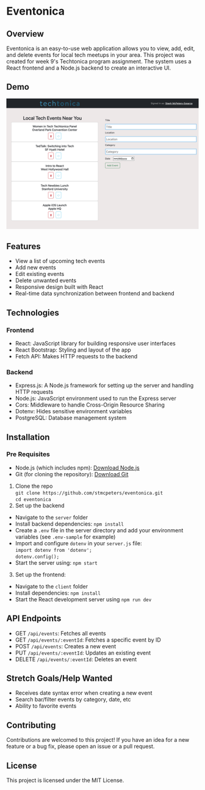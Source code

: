 # Eventonica

## Overview
Eventonica is an easy-to-use web application allows you to view, add, edit, and delete events for local tech meetups in your area. This project was created for week 9's Techtonica program assignment. The system uses a React frontend and a Node.js backend to create an interactive UI.

## Demo
![Eventonica](demo-pic.png)

## Features
- View a list of upcoming tech events
- Add new events
- Edit existing events
- Delete unwanted events
- Responsive design built with React
- Real-time data synchronization between frontend and backend

## Technologies
### Frontend
- React: JavaScript library for building responsive user interfaces
- React Bootstrap: Styling and layout of the app
- Fetch API: Makes HTTP requests to the backend <br>
### Backend
- Express.js: A Node.js framework for setting up the server and handling HTTP requests
- Node.js: JavaScript environment used to run the Express server
- Cors: Middleware to handle Cross-Origin Resource Sharing
- Dotenv: Hides sensitive environment variables
- PostgreSQL: Database management system

## Installation
### Pre Requisites 
- Node.js (which includes npm): [Download Node.js](https://nodejs.org/en/download/package-manager)
- Git (for cloning the repository): [Download Git](https://git-scm.com/downloads)

1. Clone the repo <br>
`git clone https://github.com/stmcpeters/eventonica.git`<br>
`cd eventonica` 
2. Set up the backend
- Navigate to the `server` folder
- Install backend dependencies: `npm install`
- Create a `.env` file in the server directory and add your environment variables (see `.env-sample` for example)
- Import and configure `dotenv` in your `server.js` file: <br>
`import dotenv from 'dotenv';` <br>
`dotenv.config();` <br>
- Start the server using: `npm start`
3. Set up the frontend:
- Navigate to the `client` folder
- Install dependencies: `npm install`
- Start the React development server using `npm run dev`

## API Endpoints
- GET `/api/events`: Fetches all events
- GET `/api/events/:eventId`: Fetches a specific event by ID
- POST `/api/events`: Creates a new event
- PUT `/api/events/:eventId`: Updates an existing event
- DELETE `/api/events/:eventId`: Deletes an event

## Stretch Goals/Help Wanted
- Receives date syntax error when creating a new event
- Search bar/filter events by category, date, etc
- Ability to favorite events

## Contributing
Contributions are welcomed to this project! If you have an idea for a new feature or a bug fix, please open an issue or a pull request.

## License
This project is licensed under the MIT License.
